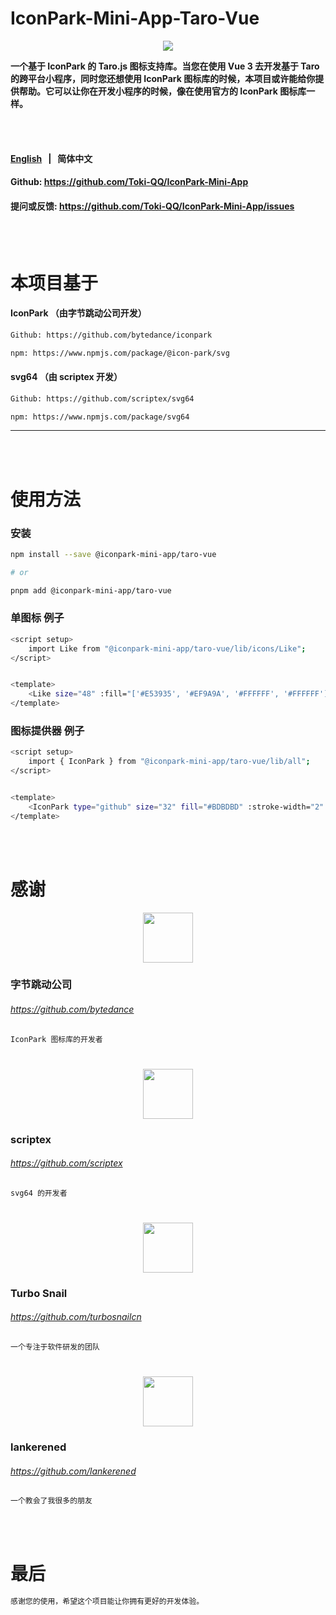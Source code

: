 # IconPark-Mini-App-Taro-Vue

<p align="center">
<img src="https://raw.github.com/Toki-QQ/IconPark-Mini-App/master/packages/taro_vue/iconpark-mini-app-taro-vue.png" >
<p></p>
<b>一个基于 IconPark 的 Taro.js 图标支持库。当您在使用 Vue 3 去开发基于 Taro 的跨平台小程序，同时您还想使用 IconPark 图标库的时候，本项目或许能给你提供帮助。它可以让你在开发小程序的时候，像在使用官方的 IconPark 图标库一样。</b>
<p>

<br/>
<br/>

#### <a href="./README_zh-CN.md">English<a> &nbsp; | &nbsp; 简体中文

#### Github: https://github.com/Toki-QQ/IconPark-Mini-App

#### 提问或反馈: https://github.com/Toki-QQ/IconPark-Mini-App/issues

<br/>
<br/>

# 本项目基于

#### IconPark （由字节跳动公司开发）

```bash
Github: https://github.com/bytedance/iconpark

npm: https://www.npmjs.com/package/@icon-park/svg
```

#### svg64 （由 scriptex 开发）

```bash
Github: https://github.com/scriptex/svg64

npm: https://www.npmjs.com/package/svg64
```

---

<br/>
<br/>

# 使用方法

### 安装

```bash
npm install --save @iconpark-mini-app/taro-vue

# or

pnpm add @iconpark-mini-app/taro-vue
```

### 单图标 例子

```bash
<script setup>
    import Like from "@iconpark-mini-app/taro-vue/lib/icons/Like";
</script>


<template>
    <Like size="48" :fill="['#E53935', '#EF9A9A', '#FFFFFF', '#FFFFFF']" theme="multi-color" />
</template>
```

### 图标提供器 例子

```bash
<script setup>
    import { IconPark } from "@iconpark-mini-app/taro-vue/lib/all";
</script>


<template>
    <IconPark type="github" size="32" fill="#BDBDBD" :stroke-width="2" />
</template>
```

<br/>
<br/>

# 感谢

<p align="center">
<img width="80" height="80" src="https://avatars.githubusercontent.com/u/4158466?s=200&v=4" >
</p>

### 字节跳动公司

###### https://github.com/bytedance

```bash
IconPark 图标库的开发者
```

#

<p align="center">
<img width="80" height="80" src="https://avatars.githubusercontent.com/u/4603539?v=4" >
</p>

### scriptex

###### https://github.com/scriptex

```bash
svg64 的开发者
```

#

<p align="center">
<img width="80" height="80" src="https://avatars.githubusercontent.com/u/110720510?s=200&v=4" >
</p>

### Turbo Snail

###### https://github.com/turbosnailcn

```bash
一个专注于软件研发的团队
```

#

<p align="center">
<img width="80" height="80" src="https://avatars.githubusercontent.com/u/57043221?v=4" >
</p>

### lankerened

###### https://github.com/lankerened

```bash
一个教会了我很多的朋友
```

<br/>
<br/>

# 最后

```bash
感谢您的使用，希望这个项目能让你拥有更好的开发体验。
```
